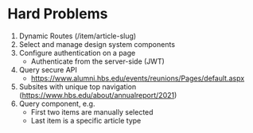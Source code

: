 # Hard Problems

1. Dynamic Routes (/item/article-slug)
2. Select and manage design system components
3. Configure authentication on a page
   - Authenticate from the server-side (JWT)
4. Query secure API
   - https://www.alumni.hbs.edu/events/reunions/Pages/default.aspx
5. Subsites with unique top navigation (https://www.hbs.edu/about/annualreport/2021)
6. Query component, e.g.
   - First two items are manually selected
   - Last item is a specific article type
